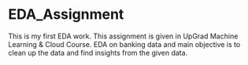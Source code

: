 # EDA_Assignment
This is my first EDA work. This assignment is given in UpGrad Machine Learning & Cloud Course.
EDA on banking data and main objective is to clean up the data and find insights from the given data.

